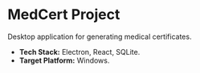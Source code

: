 # MedCert Project

Desktop application for generating medical certificates.

- **Tech Stack:** Electron, React, SQLite.
- **Target Platform:** Windows.